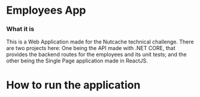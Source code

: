 # Employees App

### What it is

This is a Web Application made for the Nutcache technical challenge. There are two projects here: One being the API made with .NET CORE, that provides the backend routes for the employees and its unit tests; and the other being the Single Page application made in ReactJS.

# How to run the application
